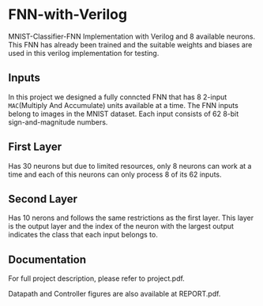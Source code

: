 # FNN-with-Verilog
MNIST-Classifier-FNN Implementation with Verilog and 8 available neurons.
This FNN has already been trained and the suitable weights and biases are used in this verilog implementation for testing.

## Inputs
In this project we designed a fully conncted FNN that has 8 2-input ```MAC```(Multiply And Accumulate) units available at a time. 
The FNN inputs belong to images in the MNIST dataset. Each input consists of 62 8-bit sign-and-magnitude numbers.

## First Layer
Has 30 neurons but due to limited resources, only 8 neurons can work at a time and each of this neurons can only process 8 of its 62 inputs.

## Second Layer 
Has 10 nerons and follows the same restrictions as the first layer. This layer is the output layer and the index of the neuron with the largest output indicates the class that each input belongs to.

## Documentation
For full project description, please refer to project.pdf.

Datapath and Controller figures are also available at REPORT.pdf.
